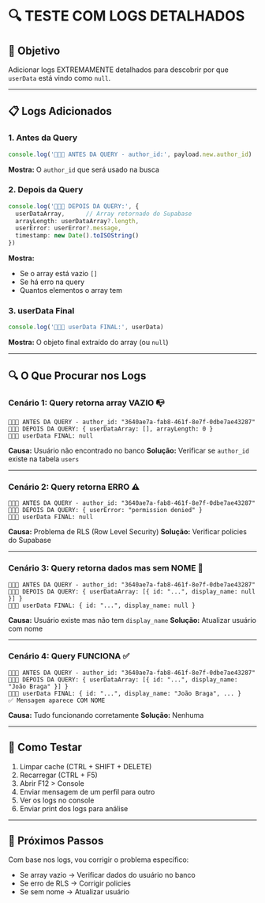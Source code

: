 # 🔍 TESTE COM LOGS DETALHADOS

## 🎯 Objetivo

Adicionar logs EXTREMAMENTE detalhados para descobrir por que `userData` está vindo como `null`.

---

## 📋 Logs Adicionados

### **1. Antes da Query**
```typescript
console.log('🚨🚨🚨 ANTES DA QUERY - author_id:', payload.new.author_id)
```
**Mostra:** O `author_id` que será usado na busca

### **2. Depois da Query**
```typescript
console.log('🚨🚨🚨 DEPOIS DA QUERY:', {
  userDataArray,      // Array retornado do Supabase
  arrayLength: userDataArray?.length,
  userError: userError?.message,
  timestamp: new Date().toISOString()
})
```
**Mostra:**
- Se o array está vazio `[]`
- Se há erro na query
- Quantos elementos o array tem

### **3. userData Final**
```typescript
console.log('🚨🚨🚨 userData FINAL:', userData)
```
**Mostra:** O objeto final extraído do array (ou `null`)

---

## 🔍 O Que Procurar nos Logs

### **Cenário 1: Query retorna array VAZIO** 📭
```
🚨🚨🚨 ANTES DA QUERY - author_id: "3640ae7a-fab8-461f-8e7f-0dbe7ae43287"
🚨🚨🚨 DEPOIS DA QUERY: { userDataArray: [], arrayLength: 0 }
🚨🚨🚨 userData FINAL: null
```
**Causa:** Usuário não encontrado no banco
**Solução:** Verificar se `author_id` existe na tabela `users`

---

### **Cenário 2: Query retorna ERRO** ⚠️
```
🚨🚨🚨 ANTES DA QUERY - author_id: "3640ae7a-fab8-461f-8e7f-0dbe7ae43287"
🚨🚨🚨 DEPOIS DA QUERY: { userError: "permission denied" }
🚨🚨🚨 userData FINAL: null
```
**Causa:** Problema de RLS (Row Level Security)
**Solução:** Verificar policies do Supabase

---

### **Cenário 3: Query retorna dados mas sem NOME** 👤
```
🚨🚨🚨 ANTES DA QUERY - author_id: "3640ae7a-fab8-461f-8e7f-0dbe7ae43287"
🚨🚨🚨 DEPOIS DA QUERY: { userDataArray: [{ id: "...", display_name: null }] }
🚨🚨🚨 userData FINAL: { id: "...", display_name: null }
```
**Causa:** Usuário existe mas não tem `display_name`
**Solução:** Atualizar usuário com nome

---

### **Cenário 4: Query FUNCIONA** ✅
```
🚨🚨🚨 ANTES DA QUERY - author_id: "3640ae7a-fab8-461f-8e7f-0dbe7ae43287"
🚨🚨🚨 DEPOIS DA QUERY: { userDataArray: [{ id: "...", display_name: "João Braga" }] }
🚨🚨🚨 userData FINAL: { id: "...", display_name: "João Braga", ... }
✅ Mensagem aparece COM NOME
```
**Causa:** Tudo funcionando corretamente
**Solução:** Nenhuma

---

## 📝 Como Testar

1. Limpar cache (CTRL + SHIFT + DELETE)
2. Recarregar (CTRL + F5)
3. Abrir F12 > Console
4. Enviar mensagem de um perfil para outro
5. Ver os logs no console
6. Enviar print dos logs para análise

---

## 🎯 Próximos Passos

Com base nos logs, vou corrigir o problema específico:
- Se array vazio → Verificar dados do usuário no banco
- Se erro de RLS → Corrigir policies
- Se sem nome → Atualizar usuário

